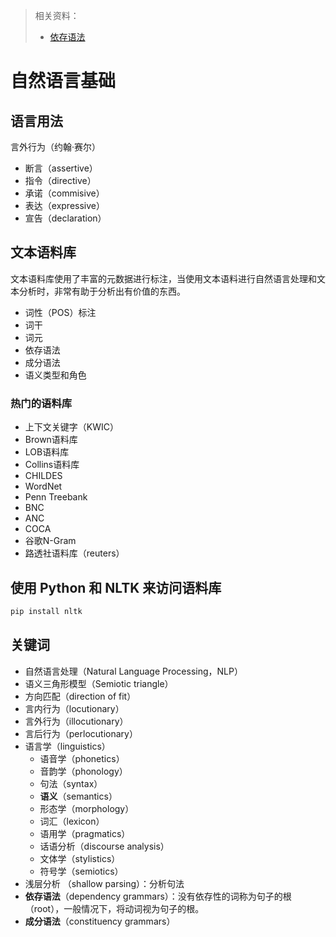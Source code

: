 > 相关资料：
>
> - [依存语法]()

# 自然语言基础

## 语言用法

言外行为（约翰·赛尔）

- 断言（assertive）
- 指令（directive）
- 承诺（commisive）
- 表达（expressive）
- 宣告（declaration）



## 文本语料库

文本语料库使用了丰富的元数据进行标注，当使用文本语料进行自然语言处理和文本分析时，非常有助于分析出有价值的东西。

- 词性（POS）标注
- 词干
- 词元
- 依存语法
- 成分语法
- 语义类型和角色



### 热门的语料库

- 上下文关键字（KWIC）
- Brown语料库
- LOB语料库
- Collins语料库
- CHILDES
- WordNet
- Penn Treebank
- BNC
- ANC
- COCA
- 谷歌N-Gram
- 路透社语料库（reuters）



## 使用 Python 和 NLTK 来访问语料库

```python
pip install nltk
```



## 关键词

- 自然语言处理（Natural Language Processing，NLP）
- 语义三角形模型（Semiotic triangle）
- 方向匹配（direction of fit）
- 言内行为（locutionary）
- 言外行为（illocutionary）
- 言后行为（perlocutionary）
- 语言学（linguistics）
  - 语音学（phonetics）
  - 音韵学（phonology）
  - 句法（syntax）
  - **语义**（semantics）
  - 形态学（morphology）
  - 词汇（lexicon）
  - 语用学（pragmatics）
  - 话语分析（discourse analysis）
  - 文体学（stylistics）
  - 符号学（semiotics）
- 浅层分析 （shallow parsing）：分析句法
- **依存语法**（dependency grammars）：没有依存性的词称为句子的根（root），一般情况下，将动词视为句子的根。
- **成分语法**（constituency grammars）